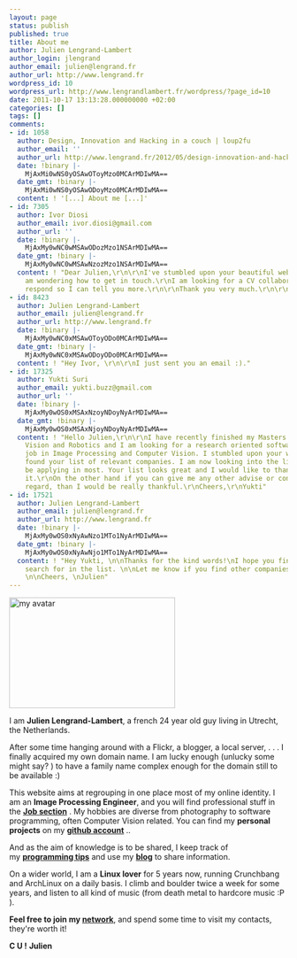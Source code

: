 ```yaml
---
layout: page
status: publish
published: true
title: About me
author: Julien Lengrand-Lambert
author_login: jlengrand
author_email: julien@lengrand.fr
author_url: http://www.lengrand.fr
wordpress_id: 10
wordpress_url: http://www.lengrandlambert.fr/wordpress/?page_id=10
date: 2011-10-17 13:13:28.000000000 +02:00
categories: []
tags: []
comments:
- id: 1058
  author: Design, Innovation and Hacking in a couch | loup2fu
  author_email: ''
  author_url: http://www.lengrand.fr/2012/05/design-innovation-and-hacking-in-a-couch/
  date: !binary |-
    MjAxMi0wNS0yOSAwOToyMzo0MCArMDIwMA==
  date_gmt: !binary |-
    MjAxMi0wNS0yOSAwODoyMzo0MCArMDIwMA==
  content: ! '[...] About me [...]'
- id: 7305
  author: Ivor Diosi
  author_email: ivor.diosi@gmail.com
  author_url: ''
  date: !binary |-
    MjAxMy0wNC0wMSAwODozMzo1NSArMDIwMA==
  date_gmt: !binary |-
    MjAxMy0wNC0wMSAwNzozMzo1NSArMDIwMA==
  content: ! "Dear Julien,\r\n\r\nI've stumbled upon your beautiful website and I
    am wondering how to get in touch.\r\nI am looking for a CV collaborator, please
    respond so I can tell you more.\r\n\r\nThank you very much.\r\n\r\nIvor Diosi"
- id: 8423
  author: Julien Lengrand-Lambert
  author_email: julien@lengrand.fr
  author_url: http://www.lengrand.fr
  date: !binary |-
    MjAxMy0wNC0xMSAwOToyODo0MCArMDIwMA==
  date_gmt: !binary |-
    MjAxMy0wNC0xMSAwODoyODo0MCArMDIwMA==
  content: ! "Hey Ivor, \r\n\r\nI just sent you an email :)."
- id: 17325
  author: Yukti Suri
  author_email: yukti.buzz@gmail.com
  author_url: ''
  date: !binary |-
    MjAxMy0wOS0xMSAxNzoyNDoyNyArMDIwMA==
  date_gmt: !binary |-
    MjAxMy0wOS0xMSAxNjoyNDoyNyArMDIwMA==
  content: ! "Hello Julien,\r\n\r\nI have recently finished my Masters in Computer
    Vision and Robotics and I am looking for a research oriented software development
    job in Image Processing and Computer Vision. I stumbled upon your website and
    found your list of relevant companies. I am now looking into the list and would
    be applying in most. Your list looks great and I would like to thank you for sharing
    it.\r\nOn the other hand if you can give me any other advise or contacts in this
    regard, than I would be really thankful.\r\nCheers,\r\nYukti"
- id: 17521
  author: Julien Lengrand-Lambert
  author_email: julien@lengrand.fr
  author_url: http://www.lengrand.fr
  date: !binary |-
    MjAxMy0wOS0xNyAwNzo1MTo1NyArMDIwMA==
  date_gmt: !binary |-
    MjAxMy0wOS0xNyAwNjo1MTo1NyArMDIwMA==
  content: ! "Hey Yukti, \n\nThanks for the kind words!\nI hope you find what you
    search for in the list. \n\nLet me know if you find other companies I should add.
    \n\nCheers, \nJulien"
---
```

<div class="mceTemp"><dl class="wp-caption alignright" style="width: 310px;"><dt><a href="http://www.lengrand.fr/wp-content/uploads/2011/12/avatar1.jpg"><img title="Avatar_full_res" src="http://www.lengrand.fr/wp-content/uploads/2011/12/avatar1-300x200.jpg" alt="my avatar" width="300" height="200" /></a></dt></dl></div>
I am <strong>Julien Lengrand-Lambert</strong>, a french 24 year old guy living in Utrecht, the Netherlands.

After some time hanging around with a Flickr, a blogger, a local server, . . . I finally acquired my own domain name. I am lucky enough (unlucky some might say? ) to have a family name complex enough for the domain still to be available :)

This website aims at regrouping in one place most of my online identity.
I am an <strong>Image Processing Engineer</strong>, and you will find professional stuff in the <strong><a title="Job Space" href="http://www.lengrand.fr/job-space/">Job section</a></strong> .
My hobbies are diverse from photography to software programming, often Computer Vision related. You can find my <strong>personal projects</strong> on my <strong><a href="https://github.com/jlengrand">github account</a></strong> ..

And as the aim of knowledge is to be shared, I keep track of my <strong><a href="http://lengrand.fr/progTips.html">programming tips</a></strong> and use my <strong><a title="my blog" href="http://lengrand.fr/" target="_blank">blog</a></strong> to share information.

On a wider world, I am a <strong>Linux lover</strong> for 5 years now, running Crunchbang and ArchLinux on a daily basis. I climb and boulder twice a week for some years, and listen to all kind of music (from death metal to hardcore music :P ).

<strong>Feel free to join my <a title="linkedin" href="http://nl.linkedin.com/pub/julien-lengrand-lambert/14/660/551/en" target="_blank">network</a></strong>, and spend some time to visit my contacts, they're worth it!

<strong>C U !</strong>
<strong>Julien</strong>
